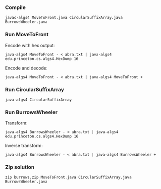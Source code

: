 
### Compile
```
javac-algs4 MoveToFront.java CircularSuffixArray.java BurrowsWheeler.java
```

### Run MoveToFront
Encode with hex output:
```
java-algs4 MoveToFront - < abra.txt | java-algs4 edu.princeton.cs.algs4.HexDump 16
```

Encode and decode:
```
java-algs4 MoveToFront - < abra.txt | java-algs4 MoveToFront +
```


### Run CircularSuffixArray
```
java-algs4 CircularSuffixArray
```

### Run BurrowsWheeler
Transform:
```
java-algs4 BurrowsWheeler - < abra.txt | java-algs4 edu.princeton.cs.algs4.HexDump 16
```

Inverse transform:
```
java-algs4 BurrowsWheeler - < abra.txt | java-algs4 BurrowsWheeler +
```

### Zip solution
```
zip burrows.zip MoveToFront.java CircularSuffixArray.java BurrowsWheeler.java
```
